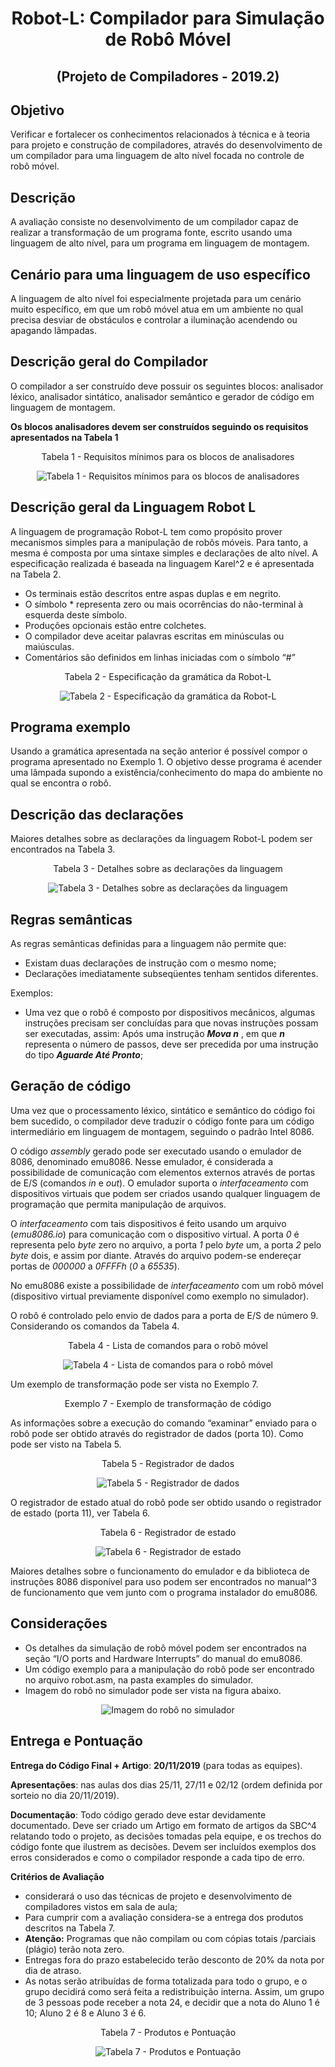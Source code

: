 # <p align="center"> Robot-L: Compilador para Simulação de Robô Móvel </p>  
## <p align="center"> (Projeto de Compiladores - 2019.2) </p> 

## Objetivo

Verificar e fortalecer os conhecimentos relacionados à técnica e à teoria para projeto e construção de compiladores, através do desenvolvimento de um compilador para uma linguagem de alto nível focada no controle de robô móvel.

## Descrição

A avaliação consiste no desenvolvimento de um compilador capaz de realizar a transformação de um programa fonte, escrito usando uma linguagem de alto nível, para um programa em linguagem de montagem.

## Cenário para uma linguagem de uso específico

A linguagem de alto nível foi especialmente projetada para um cenário muito específico, em que um robô móvel atua em um ambiente no qual precisa desviar de obstáculos e controlar a iluminação acendendo ou apagando lâmpadas.

## Descrição geral do Compilador

O compilador a ser construído deve possuir os seguintes blocos: analisador léxico, analisador sintático, analisador semântico e gerador de código em linguagem de montagem.

**Os blocos analisadores devem ser construídos seguindo os requisitos apresentados na Tabela 1**

<p align="center"> Tabela 1 - Requisitos mínimos para os blocos de analisadores </p>

<p align="center"><img src="imgs/Tabela1.png?raw=true" alt="Tabela 1 - Requisitos mínimos para os blocos de analisadores" title="Tabela 1 - Requisitos mínimos para os blocos de analisadores"><br></p>

## Descrição geral da Linguagem Robot L

A linguagem de programação Robot-L tem como propósito prover mecanismos simples para a manipulação de robôs móveis. Para tanto, a mesma é composta por uma sintaxe simples e declarações de alto nível. A especificação realizada é baseada na linguagem Karel^2 e é apresentada na Tabela 2.

- Os terminais estão descritos entre aspas duplas e em negrito.
- O símbolo * representa zero ou mais ocorrências do não-terminal à esquerda deste símbolo.
- Produções opcionais estão entre colchetes.
- O compilador deve aceitar palavras escritas em minúsculas ou maiúsculas.
- Comentários são definidos em linhas iniciadas com o símbolo “#”

<p align="center">  Tabela 2 - Especificação da gramática da Robot-L </p>

<p align="center"><img src="imgs/Tabela2.png?raw=true" alt="Tabela 2 - Especificação da gramática da Robot-L" title="Tabela 2 - Especificação da gramática da Robot-L"><br></p>


## Programa exemplo

Usando a gramática apresentada na seção anterior é possível compor o programa apresentado no Exemplo 1. O objetivo desse programa é acender uma lâmpada supondo a existência/conhecimento do mapa do ambiente no qual se encontra o robô.

## Descrição das declarações

Maiores detalhes sobre as declarações da linguagem Robot-L podem ser encontrados na Tabela 3.

<p align="center">  Tabela 3 - Detalhes sobre as declarações da linguagem </p>

<p align="center"><img src="imgs/Tabela3.png?raw=true" alt="Tabela 3 - Detalhes sobre as declarações da linguagem" title="Tabela 3 - Detalhes sobre as declarações da linguagem"><br></p>

## Regras semânticas

As regras semânticas definidas para a linguagem não permite que:

- Existam duas declarações de instrução com o mesmo nome;
- Declarações imediatamente subseqüentes tenham sentidos diferentes.

Exemplos:

- Uma vez que o robô é composto por dispositivos mecânicos, algumas instruções precisam ser concluídas para que novas instruções possam ser executadas, assim:
Após uma instrução ***Mova n*** , em que ***n*** representa o número de passos, deve ser precedida por uma instrução do tipo ***Aguarde Até Pronto***;

## Geração de código

Uma vez que o processamento léxico, sintático e semântico do código foi bem sucedido, o compilador deve traduzir o código fonte para um código intermediário em linguagem de montagem, seguindo o padrão Intel 8086.

O código *assembly* gerado pode ser executado usando o emulador de 8086, denominado emu8086. Nesse emulador, é considerada a possibilidade de comunicação com elementos externos através de portas de E/S (comandos *in* e *out*). O emulador suporta o *interfaceamento* com dispositivos virtuais que podem ser criados usando qualquer linguagem de programação que permita manipulação de arquivos.

O *interfaceamento* com tais dispositivos é feito usando um arquivo (*emu8086.io*) para comunicação com o dispositivo virtual. A
porta *0* é representa pelo *byte* zero no arquivo, a porta *1* pelo *byte* um, a porta *2* pelo *byte* dois, e assim por diante. Através do
arquivo podem-se endereçar portas de *000000* a *0FFFFh* (*0* a *65535*).

No emu8086 existe a possibilidade de *interfaceamento* com um robô móvel (dispositivo virtual previamente disponível como exemplo no simulador).

O robô é controlado pelo envio de dados para a porta de E/S de número 9. Considerando os comandos da Tabela 4.


<p align="center">  Tabela 4 - Lista de comandos para o robô móvel </p>

<p align="center"><img src="imgs/Tabela4.png?raw=true" alt="Tabela 4 - Lista de comandos para o robô móvel" title="Tabela 4 - Lista de comandos para o robô móvel"><br></p>


Um exemplo de transformação pode ser vista no Exemplo 7.


<p align="center">  Exemplo 7 - Exemplo de transformação de código </p>


As informações sobre a execução do comando “examinar” enviado para o robô pode ser obtido através do registrador de dados (porta 10). Como pode ser visto na Tabela 5.

<p align="center">  Tabela 5 - Registrador de dados </p>

<p align="center"><img src="imgs/Tabela5.png?raw=true" alt="Tabela 5 - Registrador de dados" title="Tabela 5 - Registrador de dados"><br></p>

O registrador de estado atual do robô pode ser obtido usando o registrador de estado (porta 11), ver Tabela 6.

<p align="center">  Tabela 6 - Registrador de estado </p>

<p align="center"><img src="imgs/Tabela6.png?raw=true" alt="Tabela 6 - Registrador de estado" title="Tabela 6 - Registrador de estado"><br></p>

Maiores detalhes sobre o funcionamento do emulador e da biblioteca de instruções 8086 disponível para uso podem ser encontrados no manual^3 de funcionamento que vem junto com o programa instalador do emu8086.

## Considerações

- Os detalhes da simulação de robô móvel podem ser encontrados na seção “I/O ports and Hardware Interrupts” do manual do emu8086.
- Um código exemplo para a manipulação do robô pode ser encontrado no arquivo robot.asm, na pasta examples do simulador.
- Imagem do robô no simulador pode ser vista na figura abaixo.

<p align="center"><img src="imgs/Consideracoes.png?raw=true" alt="Imagem do robô no simulador" title="Imagem do robô no simulador"><br></p>

## Entrega e Pontuação

**Entrega do Código Final + Artigo**: **20/11/2019** (para todas as equipes).


**Apresentações**: nas aulas dos dias 25/11, 27/11 e 02/12 (ordem definida por sorteio no dia 20/11/2019).


**Documentação**: Todo código gerado deve estar devidamente documentado. Deve ser criado um Artigo em formato de artigos da SBC^4 relatando todo o projeto, as decisões tomadas pela equipe, e os trechos do código fonte que ilustrem as decisões. Devem ser incluídos exemplos dos erros considerados e como o compilador responde a cada tipo de erro.


**Critérios de Avaliação**


- considerará o uso das técnicas de projeto e desenvolvimento de compiladores vistos em sala de aula;
- Para cumprir com a avaliação considera-se a entrega dos produtos descritos na Tabela 7.
- **Atenção:** Programas que não compilam ou com cópias totais /parciais (plágio) terão nota zero.
- Entregas fora do prazo estabelecido terão desconto de 20% da nota por dia de atraso.
- As notas serão atribuídas de forma totalizada para todo o grupo, e o grupo decidirá como será feita a redistribuição interna.
Assim, um grupo de 3 pessoas pode receber a nota 24, e decidir que a nota do Aluno 1 é 10; Aluno 2 é 8 e Aluno 3 é 6.

<p align="center">  Tabela 7 - Produtos e Pontuação </p>

<p align="center"><img src="imgs/Tabela7.png?raw=true" alt="Tabela 7 - Produtos e Pontuação" title="Tabela 7 - Produtos e Pontuação"><br></p>


